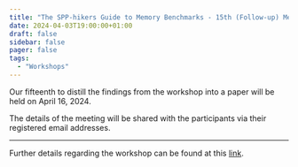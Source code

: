 ```yaml
---
title: "The SPP-hikers Guide to Memory Benchmarks - 15th (Follow-up) Meeting"
date: 2024-04-03T19:00:00+01:00
draft: false
sidebar: false
pager: false
tags:
  - "Workshops"
---
```


Our fifteenth to distill the findings from the workshop into a paper will be held on April 16, 2024.

The details of the meeting will be shared with the participants via their registered email addresses.

---

Further details regarding the workshop can be found at this [link](/posts/mini-workshop_2023).
